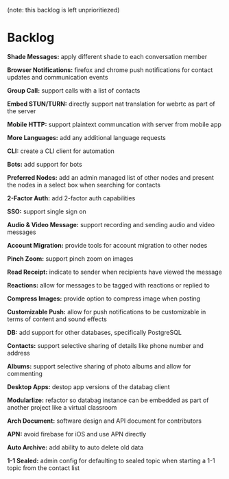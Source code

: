 (note: this backlog is left unprioritiezed)

# Backlog

**Shade Messages:** apply different shade to each conversation member

**Browser Notifications:** firefox and chrome push notifications for contact updates and communication events

**Group Call:** support calls with a list of contacts

**Embed STUN/TURN:** directly support nat translation for webrtc as part of the server

**Mobile HTTP:** support plaintext communcation with server from mobile app

**More Languages:** add any additional language requests

**CLI:** create a CLI client for automation

**Bots:** add support for bots

**Preferred Nodes:** add an admin managed list of other nodes and present the nodes in a select box when searching for contacts

**2-Factor Auth:** add 2-factor auth capabilities

**SSO:** support single sign on

**Audio & Video Message:** support recording and sending audio and video messages

**Account Migration:** provide tools for account migration to other nodes

**Pinch Zoom:** support pinch zoom on images

**Read Receipt:** indicate to sender when recipients have viewed the message

**Reactions:** allow for messages to be tagged with reactions or replied to

**Compress Images:** provide option to compress image when posting

**Customizable Push:** allow for push notifications to be customizable in terms of content and sound effects

**DB:** add support for other databases, specifically PostgreSQL

**Contacts:** support selective sharing of details like phone number and address

**Albums:** support selective sharing of photo albums and allow for commenting

**Desktop Apps:** destop app versions of the databag client

**Modularlize:** refactor so databag instance can be embedded as part of another project like a virtual classroom

**Arch Document:** software design and API document for contributors

**APN:** avoid firebase for iOS and use APN directly

**Auto Archive:** add ability to auto delete old data

**1-1 Sealed:** admin config for defaulting to sealed topic when starting a 1-1 topic from the contact list
